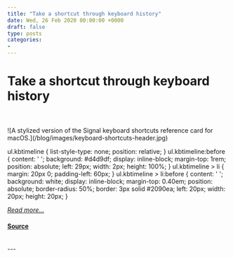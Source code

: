 ```yaml
---
title: "Take a shortcut through keyboard history"
date: Wed, 26 Feb 2020 00:00:00 +0000
draft: false
type: posts
categories: 
- 
---
```

# Take a shortcut through keyboard history

<br/>

<br/>
![A stylized version of the Signal keyboard shortcuts reference card for macOS.](/blog/images/keyboard-shortcuts-header.jpg)

ul.kbtimeline { list-style-type: none; position: relative; } ul.kbtimeline:before { content: ' '; background: #d4d9df; display: inline-block; margin-top: 1rem; position: absolute; left: 29px; width: 2px; height: 100%; } ul.kbtimeline > li { margin: 20px 0; padding-left: 60px; } ul.kbtimeline > li:before { content: ' '; background: white; display: inline-block; margin-top: 0.40em; position: absolute; border-radius: 50%; border: 3px solid #2090ea; left: 20px; width: 20px; height: 20px; }

[_Read more..._](https://signal.org/blog/keyboard-shortcuts/)

#### [Source](https://signal.org/blog/keyboard-shortcuts/)

<br/>
---
